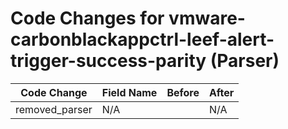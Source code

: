 # Code Changes for vmware-carbonblackappctrl-leef-alert-trigger-success-parity (Parser)

| Code Change | Field Name | Before | After |
|-------------|------------|--------|-------|
| removed_parser | N/A |  | N/A |